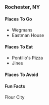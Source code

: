 ### Rochester, NY

#### Places To Go
- Wegmans
- Eastman House

#### Places To Eat
- Pontillo's Pizza
- Jines

#### Places To Avoid

#### Fun Facts
Flour City
